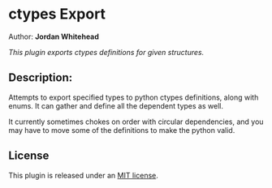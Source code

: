 # ctypes Export
Author: **Jordan Whitehead**

_This plugin exports ctypes definitions for given structures._

## Description:
Attempts to export specified types to python ctypes definitions, along with enums. It can gather and define all the dependent types as well.

It currently sometimes chokes on order with circular dependencies, and you may have to move some of the definitions to make the python valid.

## License

This plugin is released under an [MIT license](./LICENSE).
